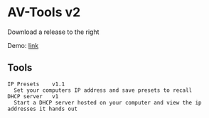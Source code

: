 # AV-Tools v2

Download a release to the right

Demo: [link](https://trey.app/html/av/ip.html)

## Tools
```
IP Presets    v1.1
  Set your computers IP address and save presets to recall
DHCP server   v1
  Start a DHCP server hosted on your computer and view the ip addresses it hands out
```
